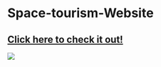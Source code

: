 # Space-tourism-Website
<h2><a href="https://arbaz93.github.io/Space-tourism/technology.html">Click here to check it out!</a></h2>
<!-- ![Advice Generator](./images/desktop-design.jpg) -->
<img src="./assests/shared/preview.png">
